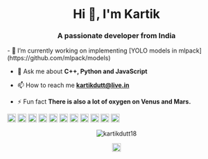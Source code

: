 <h1 align="center">Hi 👋, I'm Kartik</h1>
<h3 align="center">A passionate developer from India</h3>
- 🔭 I’m currently working on implementing [YOLO models in mlpack](https://github.com/mlpack/models)

- 💬 Ask me about **C++, Python and JavaScript**

- 📫 How to reach me **kartikdutt@live.in**

- ⚡ Fun fact **There is also a lot of oxygen on Venus and Mars.**

<p align="left"><img src=https://konpa.github.io/devicon/devicon.git/icons/c/c-original.svg alt=c width="20" height="20"/> <img src=https://konpa.github.io/devicon/devicon.git/icons/cplusplus/cplusplus-original.svg alt=cplusplus width="20" height="20"/> <img src=https://konpa.github.io/devicon/devicon.git/icons/css3/css3-original-wordmark.svg alt=css3 width="20" height="20"/> <img src=https://konpa.github.io/devicon/devicon.git/icons/html5/html5-original-wordmark.svg alt=html5 width="20" height="20"/> <img src=https://konpa.github.io/devicon/devicon.git/icons/java/java-original-wordmark.svg alt=java width="20" height="20"/> <img src=https://konpa.github.io/devicon/devicon.git/icons/javascript/javascript-original.svg alt=javascript width="20" height="20"/> <img src=https://konpa.github.io/devicon/devicon.git/icons/mongodb/mongodb-original-wordmark.svg alt=mongodb width="20" height="20"/> <img src=https://konpa.github.io/devicon/devicon.git/icons/mysql/mysql-original-wordmark.svg alt=mysql width="20" height="20"/> <img src=https://konpa.github.io/devicon/devicon.git/icons/ruby/ruby-original-wordmark.svg alt=ruby width="20" height="20"/> <img src=https://konpa.github.io/devicon/devicon.git/icons/nodejs/nodejs-original-wordmark.svg alt=nodejs width="20" height="20"/> <img src=https://konpa.github.io/devicon/devicon.git/icons/python/python-original-wordmark.svg alt=python width="20" height="20"/></p><p align="center"> <img src=https://github-readme-stats.vercel.app/api?username=kartikdutt18&show_icons=true alt=kartikdutt18 /> </p>

<p align="center"> 
<a href=https://linkedin.com/in/kartik-dutt target="blank"><img align="center" src=https://cdn.jsdelivr.net/npm/simple-icons@3.0.1/icons/linkedin.svg alt="kartik-dutt" height="20" width="20" /></a>
</p>
